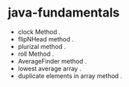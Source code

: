 # java-fundamentals
- clock Method .
- flipNHead method .
- plurizal method .
- roll Method .
- AverageFinder method .
- lowest average array .
- duplicate elements in array method .
